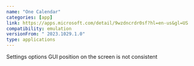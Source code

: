 ```yaml
---
name: "One Calendar"
categories: [app]
link: https://apps.microsoft.com/detail/9wzdncrdr0sf?hl=en-us&gl=US
compatibility: emulation
versionFrom: " 2023.1029.1.0"
type: applications
---
```


Settings options GUI position on the screen is not consistent